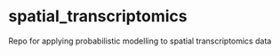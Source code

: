# spatial_transcriptomics
Repo for applying probabilistic modelling to spatial transcriptomics data
